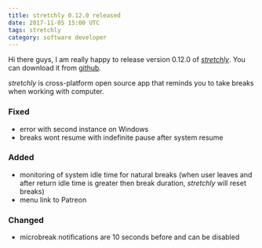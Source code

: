 ```yaml
---
title: stretchly 0.12.0 released
date: 2017-11-05 15:00 UTC
tags: stretchly
category: software developer
---
```


Hi there guys, I am really happy to release version 0.12.0 of [*stretchly*](/stretchly). You can download it from [github](https://github.com/hovancik/stretchly/releases/tag/v0.12.0).

*stretchly* is cross-platform open source app that reminds you to take breaks when working with computer.

### Fixed
- error with second instance on Windows
- breaks wont resume with indefinite pause after system resume

### Added
- monitoring of system idle time for natural breaks (when user leaves and after return idle time is greater then break duration, *stretchly* will reset breaks)
- menu link to Patreon

### Changed
- microbreak notifications are 10 seconds before and can be disabled


